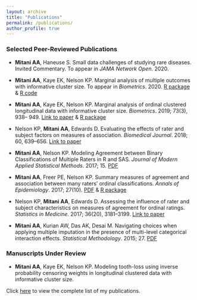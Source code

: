 ```yaml
---
layout: archive
title: "Publications"
permalink: /publications/
author_profile: true
---
```


### Selected Peer-Reviewed Publications

- **Mitani AA**, Haneuse S. Small data challenges of studying rare diseases. Invited Commentary. To appear in *JAMA Network Open*. 2020.

- **Mitani AA**, Kaye EK, Nelson KP. Marginal analysis of multiple outcomes with informative cluster size. To appear in *Biometrics*. 2020. [R package](https://github.com/AyaMitani/modelkappa) & [R code](https://github.com/AyaMitani/multoutcomeICS)

- **Mitani AA**, Kaye EK, Nelson KP. Marginal analysis of ordinal clustered longitudinal data with informative cluster size. *Biometrics*. 2019; 73(3), 938– 949. [Link to paper](https://onlinelibrary.wiley.com/doi/full/10.1111/biom.13050) & [R package](https://github.com/AyaMitani/CWGEE)

- Nelson KP, **Mitani AA**, Edwards D. Evaluating the effects of rater and subject factors on measures of association. *Biomedical Journal*. 2018; 60, 639–656. [Link to paper](https://onlinelibrary.wiley.com/doi/abs/10.1002/bimj.201700078)

- **Mitani AA**, Nelson KP. Modeling Agreement between Binary Classifications of Multiple Raters in R and SAS. *Journal of Modern Applied Statistical Methods*. 2017; 15. [PDF](http://ayamitani.github.io/files/JMASM_2017.pdf) 

- **Mitani AA**, Freer PE, Nelson KP. Summary measures of agreement and association between many raters’ ordinal classifications. *Annals of Epidemiology*. 2017; 27(10). [PDF](http://ayamitani.github.io/files/AnnalsEpi_2017.pdf) & [R package](https://github.com/AyaMitani/modelkappa)

- Nelson KP, **Mitani AA**, Edwards D. Assessing the influence of rater and subject characteristics on measures of agreement for ordinal ratings. *Statistics in Medicine*. 2017; 36(20), 3181–3199. [Link to paper](https://onlinelibrary.wiley.com/doi/abs/10.1002/bimj.201700078)

- **Mitani AA**, Kurian AW, Das AK, Desai M. Navigating choices when applying multiple imputation in the presence of multi-level
categorical interaction effects. *Statistical Methodology*. 2015; 27. [PDF](http://ayamitani.github.io/files/StatMeth_2014.pdf)

### Manuscripts Under Review

- **Mitani AA**, Kaye EK, Nelson KP. Modeling tooth-loss using inverse probability censoring weights in longitudinal clustered data with informative cluster size. 




Click [here](https://www.ncbi.nlm.nih.gov/pubmed/?term=aya+mitani) to view the complete list of my publications.
